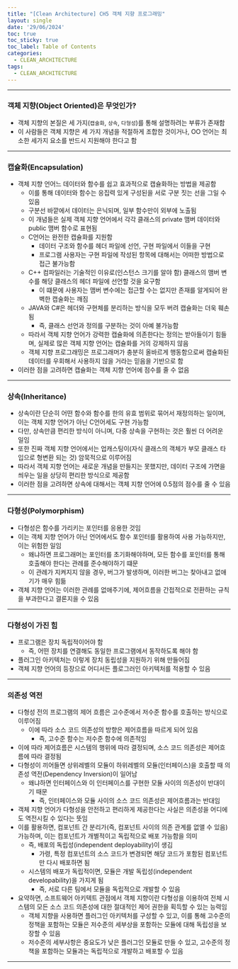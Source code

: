 ```yaml
---
title: "[Clean Architecture] CH5 객체 지향 프로그래밍"
layout: single
date: '29/06/2024'
toc: true
toc_sticky: true
toc_label: Table of Contents
categories:
  - CLEAN_ARCHITECTURE
tags:
  - CLEAN_ARCHITECTURE
---
```


---

### 객체 지향(Object Oriented)은 무엇인가?
* 객체 지향의 본질은 세 가지(`캡술화`, `상속`, `다형성`)를 통해 설명하려는 부류가 존재함
* 이 사람들은 객체 지향은 세 가지 개념을 적절하게 조합한 것이거나, OO 언어는 최소한 세가지 요소를 반드시 지원해야 한다고 함

---

### 캡슐화(Encapsulation)
* 객체 지향 언어느 데이터와 함수를 쉽고 효과적으로 캡슐화하는 방법을 제공함
    * 이를 통해 데이터와 함수는 응집력 있게 구성된을 서로 구분 짓는 선을 그일 수 있음
    * 구분선 바깥에서 데이터는 은닉되며, 일부 함수만이 외부에 노출됨
    * 이 개념들은 실제 객체 지향 언어에서 각각 클래스의 private 맴버 데이터와 public 맴버 함수로 표현됨
    * C언어는 완전한 캡슐화를 지원함
        * 데이터 구조와 함수를 헤더 파일에 선언, 구현 파일에서 이들을 구현
        * 프로그램 사용자는 구현 파일에 작성된 항목에 대해서는 어떠한 방법으로 접근 불가능함
    * C++ 컴파일러는 기술적인 이유로(인스턴스 크기를 알야 함) 클래스의 맴버 변수를 해당 클래스의 헤더 파일에 선언할 것을 요구함
        * 이 떄문에 사용자는 맴버 변수에는 접근할 수는 없지만 존재를 알게되어 완벽한 캡술화는 깨짐
    * JAVA와 C#은 헤더와 구현체를 분리하는 방식을 모두 버려 캡슐화는 더욱 훼손됨
        * 즉, 클래스 선언과 정의를 구분하는 것이 아예 불가능함
    * 따라서 객체 지향 언어가 강력한 캡슐화에 의존한다는 정의는 받아들이기 힘들며, 실제로 많은 객체 지향 언어는 캡슐화를 거의 강제하지 않음
    * 객체 지향 프로그래밍은 프로그래머가 충분히 올바르게 행동함으로써 캡슐화된 데이터를 우회해서 사용하지 않을 거라는 믿음을 기반으로 함
* 이러한 점을 고려하면 캡슐화는 객체 지향 언어에 점수를 줄 수 없음

---

### 상속(Inheritance)
* 상속이란 단순히 어떤 함수와 함수를 한의 유효 범위로 묶어서 재정의하는 일이며, 이는 객체 지향 언어가 아닌 C언어세도 구현 가능함
* 다만, 상속만큼 편리한 방식이 아니며, 다중 상속을 구현하는 것은 훨씬 더 어려운 일임
* 또한 진짜 객체 지향 언어에서는 업캐스팅이(자식 클래스의 객체가 부모 클래스 타입으로 형변환 되는 것) 암묵적으로 이루어짐
* 따라서 객체 지향 언어는 새로운 개념을 만들지는 못했지만, 데이터 구조에 가면을 씌우는 일을 상당히 편리한 방식으로 제공함
* 이러한 점을 고려하면 상속에 대해서는 객체 지향 언어에 0.5점의 점수를 줄 수 있음

---

### 다형성(Polymorphism)
* 다형성은 함수를 가리키는 포인터를 응용한 것임
* 이는 객체 지향 언어가 아닌 언어에서도 함수 포인터를 활용하여 사용 가능하지만, 이는 위험한 일임
    * 왜냐하면 프로그래머는 포인터를 초기화해야하며, 모든 함수를 포인터를 통해 호출해야 한다는 관례를 준수해야하기 떄문
    * 이 관례가 지켜지지 않을 경우, 버그가 발생하며, 이러한 버그는 찾아내고 없애기가 매우 힘듦
* 객체 지향 언어는 이러한 관례를 없애주기에, 제어흐름을 간접적으로 전환하는 규칙을 부과한다고 결론지을 수 있음

---

### 다형성이 가진 힘
* 프로그램은 장치 독립적이어야 함
    * 즉, 어떤 장치를 연결해도 동일한 프로그램에서 동작하도록 해야 함
* 플러그인 아키텍처는 이렇게 장치 동립성을 지원하기 위해 만들어짐
* 객체 지향 언어의 등장으로 어디서든 플로그러인 아키텍처를 적용할 수 있음

---

### 의존성 역전
* 다형성 전의 프로그램의 제어 흐름은 고수준에서 저수준 함수를 호출하는 방식으로 이루어짐
    * 이에 따라 소스 코드 의존성의 방향은 제어흐름을 따르게 되어 있음
        * 즉, 고수준 함수는 저수준 함수에 의존적임
* 이에 따라 제어흐름은 시스템의 행위에 따라 결정되며, 소스 코드 의존성은 제어흐름에 따라 결정됨
* 다형성이 끼어들면 상위레벨의 모듈이 하위레벨의 모듈(인터페이스)을 호출할 때 의존성 역전(Dependency Inversion)이 일어남
    * 왜냐하면 인터페이스와 이 인터페이스를 구현한 모듈 사이의 의존성이 반대이기 때문
        * 즉, 인터페이스와 모듈 사이의 소스 코드 의존성은 제어흐름과는 반대임
* 객체 지향 언어가 다형성을 안전하고 편리하게 제공한다는 사실은 의존성을 어디에도 역전시킬 수 있다는 뜻임
* 이를 활용하면, 컴포넌트 간 분리가(즉, 컴포넌트 사이의 의존 관계를 없앨 수 있음) 가능하며, 이는 컴포넌트가 개별적이고 독립적으로 배포 가능함을 의미
    * 즉, 배포의 독립성(independent deployability)이 생김
        * 가령, 특정 컴포넌트의 소스 코드가 변경되면 해당 코드가 포함된 컴포넌트만 다시 배포하면 됨
    * 시스템의 배포가 독립적이면, 모듈은 개발 독립성(independent developability)을 가지게 됨
        * 즉, 서로 다른 팀에서 모듈을 독립적으로 개발할 수 있음
* 요약하면, 소프트웨어 아키텍트 관점에서 객체 지향이란 다형성을 이용하여 전체 시스템의 모든 소스 코드 의존성에 대한 절대적인 제어 권한을 획득할 수 있는 능력임
    * 객체 지향을 사용하면 플러그인 아키텍처를 구성할 수 있고, 이를 통해 고수준의 정책을 포함하는 모듈은 저수준의 세부상을 포함하는 모듈에 대해 독립성을 보장할 수 있음
    * 저수준의 세부사항은 중요도가 낮은 플러그인 모듈로 만들 수 있고, 고수준의 정책을 포함하는 모듈과는 독립적으로 개발하고 배포할 수 있음

---
